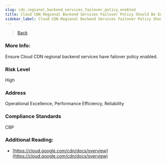 ```yaml
---
slug: cdn_regional_backend_services_failover_policy_enabled
title: Cloud CDN Regional Backend Services Failover Policy Should Be Enabled
sidebar_label: Cloud CDN Regional Backend Services Failover Policy Should Be Enabled
---
```

> [Back](../../gcpcdnmonitoring)

### More Info:
Ensure Cloud CDN regional backend services have failover policy enabled.

### Risk Level
High

### Address
Operational Excellence, Performance Efficiency, Reliability

### Compliance Standards
CBP

### Additional Reading:
- [https://cloud.google.com/cdn/docs/overview](https://cloud.google.com/cdn/docs/overview) 
